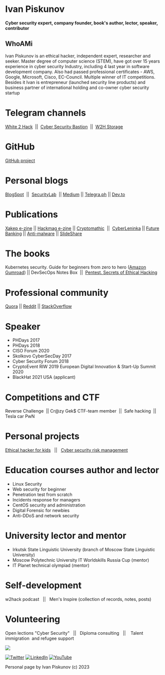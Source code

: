 # Ivan Piskunov
**Cyber security expert, company founder, book's author, lector, speaker, contributor**

## WhoAMi
Ivan Piskunov is an ethical hacker, independent expert, researcher and seeker. Master degree of computer science (STEM), have got over 15 years experience in cyber security Industry, including 4 last year in software development company. Also had passed professional certificates - AWS, Google, Microsoft, Cisco, EC-Council.  Multiple winner of IT competitions. Besides it Ivan is entrepreneur (launched security line products) and business partner of international holding and co-owner cyber security startup

# Telegram channels

[White 2 Hack](https://t.me/w2hack)  ||  [Cyber Security Bastion](https://t.me/+lM-z1s7354Y1NmEy)  ||  [W2H Storage](https://t.me/w2h_storage) 

# GitHub

[GitHub project](https://github.com/D3One/) 

# Personal blogs

[BlogSpot](https://ipiskunov.blogspot.com/)  ||  [SecurityLab](http://www.securitylab.ru/blog/personal/Informacionnaya_bezopasnost_v_detalyah/)  ||  [Medium](https://ivanpiskunov.medium.com/) || [Telegra.ph](https://www.google.com/search?q=site%3Atelegra.ph+w2hack&oq=site%3Atelegra.ph+w2hack&aqs=chrome..69i57j69i58.10418j0j4&sourceid=chrome&ie=UTF-8)  ||  [Dev.to](https://dev.to/d3one)

# Publications

[Xakep e-zine](https://xakep.ru/author/g14vano/) || [Hackmag e-zine](https://hackmag.com/author/g14vano/) || [Cryptomathic](https://www.cryptomathic.com/news-events/blog/author/ivan-piskunov-guest)  ||  [CyberLeninka](https://cyberleninka.ru/scientist/71597) || [Future Banking](https://futurebanking.ru/profile/17472) || [Anti-malware](https://www.anti-malware.ru/users/%D0%B8%D0%B2%D0%B0%D0%BD-%D0%BF%D0%B8%D1%81%D0%BA%D1%83%D0%BD%D0%BE%D0%B2/publications) || [SlideShare](https://www.slideshare.net/IvanPiskunov/presentations)

# The books

Kubernetes security. Guide for beginners from zero to hero ([Amazon](https://www.amazon.com/Kubernetes-security-Guide-beginners-zero-ebook/dp/B096B934J3) [Gumroad](https://ivan14piskunov.gumroad.com/l/k8security)) || DevSecOps Notes Box  ||  [Pentest. Secrets of Ethical Hacking](https://www.ukazka.ru/catalog/book-pentest-sekrety-etichnogo-vzloma-883006.html)

# Professional community

[Quora](https://www.quora.com/profile/Ivan-Piskunov-Cyber-Security-Eye) ||  [Reddit](https://www.reddit.com/u/Accomplished-Rub4422) ||  [StackOverflow](https://stackoverflow.com/users/16764760/ivan-cyber-security-eye)

# Speaker  

+ PHDays 2017 
+ PHDays 2018  
+ CISO Forum 2020
+ Skolkovo CyberSecDay 2017
+ Cyber Security Forum 2018 
+ CryptoEvent RIW 2019 European Digital Innovation & Start-Up Summit 2020  
+ BlackHat 2021 USA (applicant)

# Competitions and CTF

Reverse Challenge  ||  Cr@zy Gek$ CTF-team member  ||  Safe hacking  ||   Tesla car PwN

# Personal projects

[Ethical hacker for kids](https://sites.google.com/view/hack2you)   ||   [Cyber security risk management](https://sites.google.com/view/risk2sec/)   

# Education courses author and lector

+ Linux Security  
+ Web security for beginner    
+ Penetration test from scratch     
+ Incidents response for managers   
+ CentOS security and administration    
+ Digital Forensic for newbies  
+ Anti-DDoS and network security  

# University lector and mentor

+ Irkutsk State Linguistic University (branch of Moscow State Linguistic University)  
+ Moscow Polytechnic University IT Worldskills Russia Cup (mentor)   
+ IT Planet technical olympiad (mentor)

# Self-development 

w2hack podcast   ||   Men's Inspire (collection of records, notes, posts)

# Volunteering

Open lections "Cyber Security"   ||   Diploma consulting   ||    Talent immigration  and refugee support

![](https://lh3.googleusercontent.com/2ESaJD0h7eRGrF4JmnZaLb5ABccsBygOOot6tyGDOIUR1h1H9HKqrFt-KWzEfMFh-_EuQfozW_RE1Dhry-peBlRDADBPNhtwZoKt2Q7wi5XIuUuiOPtfjqLN0SjzL2Qttw=w1280)

[![Twitter](https://ssl.gstatic.com/atari/images/sociallinks/twitter_white_28dp.png)](https://www.google.com/url?q=https%3A%2F%2Ftwitter.com%2Fivanpiskunov14&sa=D&sntz=1&usg=AOvVaw1NYO3xkOxO1mMco-sf5hsD) [![LinkedIn](https://ssl.gstatic.com/atari/images/sociallinks/linkedin_white_28dp.png)](https://www.google.com/url?q=https%3A%2F%2Fwww.linkedin.com%2Fin%2Fivan-piskunov&sa=D&sntz=1&usg=AOvVaw1p9DHTvNyeRKL72sDzSNMP) [![YouTube](https://ssl.gstatic.com/atari/images/sociallinks/youtube_white_28dp.png)](https://www.youtube.com/channel/UC3eh6dBcJGXwCVT4n9XxFBQ/videos)

Personal page by Ivan Piskunov (c) 2023

<!-- Ivan Piskunov, Piskunov, cybersecurity, security, DevSecOps, malware, PHDays, w2hack -->
